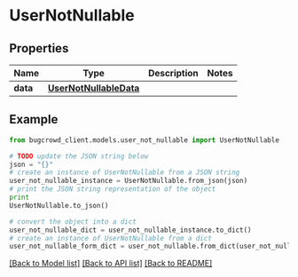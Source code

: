 # UserNotNullable


## Properties

Name | Type | Description | Notes
------------ | ------------- | ------------- | -------------
**data** | [**UserNotNullableData**](UserNotNullableData.md) |  | 

## Example

```python
from bugcrowd_client.models.user_not_nullable import UserNotNullable

# TODO update the JSON string below
json = "{}"
# create an instance of UserNotNullable from a JSON string
user_not_nullable_instance = UserNotNullable.from_json(json)
# print the JSON string representation of the object
print
UserNotNullable.to_json()

# convert the object into a dict
user_not_nullable_dict = user_not_nullable_instance.to_dict()
# create an instance of UserNotNullable from a dict
user_not_nullable_form_dict = user_not_nullable.from_dict(user_not_nullable_dict)
```
[[Back to Model list]](../README.md#documentation-for-models) [[Back to API list]](../README.md#documentation-for-api-endpoints) [[Back to README]](../README.md)



